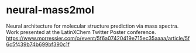 # neural-mass2mol
Neural architecture for molecular structure prediction via mass spectra. Work presented at the LatinXChem Twitter Poster conference. 
https://www.morressier.com/o/event/5f6a07420419e715ec35aaaa/article/5f6c5f439b74b699bf390c1f


